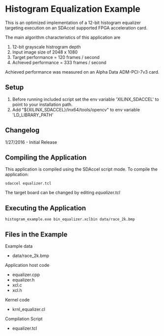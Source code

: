 Histogram Equalization Example
===============================

This is an optimized implementation of a 12-bit histogram equalizer
targeting execution on an SDAccel supported FPGA acceleration card.

The main algorithm characteristics of this application are

1. 12-bit grayscale histrogram depth
2. Input image size of 2048 x 1080
3. Target performance = 120 frames / second
4. Achieved performance = 333 frames / second

Achieved performance was measured on an Alpha Data ADM-PCI-7v3 card.

Setup
----------
1. Before running included script set the env variable 'XILINX_SDACCEL' to point to your installation path. 
2. Add "${XILINX_SDACCEL}/lnx64/tools/opencv" to env variable 'LD_LIBRARY_PATH' 


Changelog
----------
1/27/2016 - Initial Release

Compiling the Application
---------------------------
This application is compiled using the SDAccel script mode.
To compile the application:

```
sdaccel equalizer.tcl
```
The target board can be changed by editing *equalizer.tcl*

Executing the Application
---------------------------
```
histogram_example.exe bin_equalizer.xclbin data/race_2k.bmp
```

Files in the Example
---------------------
Example data
- data/race_2k.bmp

Application host code
- equalizer.cpp
- equalizer.h
- xcl.c
- xcl.h

Kernel code
- krnl_equalizer.cl

Compilation Script
- equalizer.tcl
